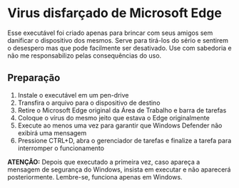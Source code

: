 # Virus disfarçado de Microsoft Edge

Esse executável foi criado apenas para brincar com seus amigos sem danificar o dispositivo dos mesmos. Serve para tirá-los do sério e sentirem o desespero mas que pode facilmente ser desativado. Use com sabedoria e não me responsabilizo pelas consequências do uso. 


## Preparação

1. Instale o executável em um pen-drive
2. Transfira o arquivo para o dispositivo de destino
3. Retire o Microsoft Edge original da Área de Trabalho e barra de tarefas
4. Coloque o vírus do mesmo jeito que estava o Edge originalmente
5. Execute ao menos uma vez para garantir que Windows Defender não exibirá uma mensagem
6. Pressione CTRL+D, abra o gerenciador de tarefas e finalize a tarefa para interromper o funcionamento

**ATENÇÃO:** Depois que executado a primeira vez, caso apareça a mensagem de segurança do Windows, insista em executar e não aparecerá posteriormente. Lembre-se, funciona apenas em Windows. 
